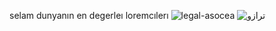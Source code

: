 selam dunyanın en degerleı loremcılerı
![legal-asocea](https://user-images.githubusercontent.com/101215803/180098067-391cb237-6d97-4663-a5ee-cc5ba472afc5.gif)
![ترازو](https://user-images.githubusercontent.com/101215803/180097377-d89c96e8-62ba-4866-b357-08727366de14.gif)


